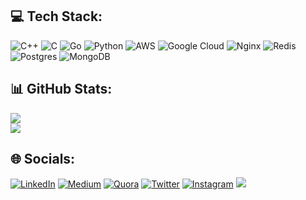 ## 💻 Tech Stack:
![C++](https://img.shields.io/badge/c++-%2300599C.svg?style=for-the-badge&logo=c%2B%2B&logoColor=white) ![C](https://img.shields.io/badge/c-%2300599C.svg?style=for-the-badge&logo=c&logoColor=white) ![Go](https://img.shields.io/badge/go-%2300ADD8.svg?style=for-the-badge&logo=go&logoColor=white) ![Python](https://img.shields.io/badge/python-3670A0?style=for-the-badge&logo=python&logoColor=ffdd54) ![AWS](https://img.shields.io/badge/AWS-%23FF9900.svg?style=for-the-badge&logo=amazon-aws&logoColor=white) ![Google Cloud](https://img.shields.io/badge/Google%20Cloud-%234285F4.svg?style=for-the-badge&logo=google-cloud&logoColor=white) ![Nginx](https://img.shields.io/badge/nginx-%23009639.svg?style=for-the-badge&logo=nginx&logoColor=white) ![Redis](https://img.shields.io/badge/redis-%23DD0031.svg?style=for-the-badge&logo=redis&logoColor=white) ![Postgres](https://img.shields.io/badge/postgres-%23316192.svg?style=for-the-badge&logo=postgresql&logoColor=white) ![MongoDB](https://img.shields.io/badge/MongoDB-%234ea94b.svg?style=for-the-badge&logo=mongodb&logoColor=white)

## 📊 GitHub Stats:
![](https://github-readme-stats.vercel.app/api?username=suyog-bhat&theme=radical&hide_border=false&include_all_commits=true&count_private=true)<br/>
![](https://github-readme-streak-stats.herokuapp.com/?user=suyog-bhat&theme=radical&hide_border=false)<br/>


## 🌐 Socials:
[![LinkedIn](https://img.shields.io/badge/LinkedIn-%230077B5.svg?logo=linkedin&logoColor=white)](https://linkedin.com/in/sygbht) [![Medium](https://img.shields.io/badge/Medium-12100E?logo=medium&logoColor=white)](https://medium.com/@suyog_2693) [![Quora](https://img.shields.io/badge/Quora-%23B92B27.svg?logo=Quora&logoColor=white)](https://quora.com/profile/Suyog-Bhat-3) [![Twitter](https://img.shields.io/badge/Twitter-%231DA1F2.svg?logo=Twitter&logoColor=white)](https://twitter.com/suyogbhat) [![Instagram](https://img.shields.io/badge/Instagram-%23E4405F.svg?logo=Instagram&logoColor=white)](https://instagram.com/suyog.bhat)  [![](https://visitcount.itsvg.in/api?id=suyog-bhat&icon=0&color=0)](https://visitcount.itsvg.in)

<!-- Proudly created with GPRM ( https://gprm.itsvg.in ) -->
